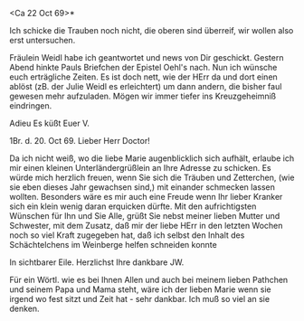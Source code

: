  <Ca 22 Oct 69>*

Ich schicke die Trauben noch nicht, die oberen sind überreif, wir wollen also erst untersuchen.

Fräulein Weidl habe ich geantwortet und news von Dir geschickt. 
Gestern Abend hinkte Pauls Briefchen der Epistel Oehl's nach. 
Nun ich wünsche euch erträgliche Zeiten. Es ist doch nett, wie der HErr da und dort einen ablöst (zB. der Julie Weidl es erleichtert) um dann andern, die bisher faul gewesen mehr aufzuladen. Mögen wir immer tiefer ins Kreuzgeheimniß eindringen.

 Adieu
 Es küßt Euer
 V.


 1Br. d. 20. Oct 69.
Lieber Herr Doctor!

Da ich nicht weiß, wo die liebe Marie augenblicklich sich aufhält, erlaube ich mir einen kleinen Unterländergrüßlein an Ihre Adresse zu schicken. Es würde mich herzlich freuen, wenn Sie sich die Träuben und Zetterchen, (wie sie eben dieses Jahr gewachsen sind,) mit einander schmecken lassen wollten. Besonders wäre es mir auch eine Freude wenn Ihr lieber Kranker sich ein klein wenig daran erquicken dürfte. Mit den aufrichtigsten Wünschen für Ihn und Sie Alle, grüßt Sie nebst meiner lieben Mutter und Schwester, mit dem Zusatz, daß mir der liebe HErr in den letzten Wochen noch so viel Kraft zugegeben hat, daß ich selbst den Inhalt des Schächtelchens im Weinberge helfen schneiden konnte

In sichtbarer Eile.
 Herzlichst
 Ihre dankbare JW.

Für ein Wörtl. wie es bei Ihnen Allen und auch bei meinem lieben Pathchen und seinem Papa und Mama steht, wäre ich der lieben Marie wenn sie irgend wo fest sitzt und Zeit hat - sehr dankbar. Ich muß so viel an sie denken. 